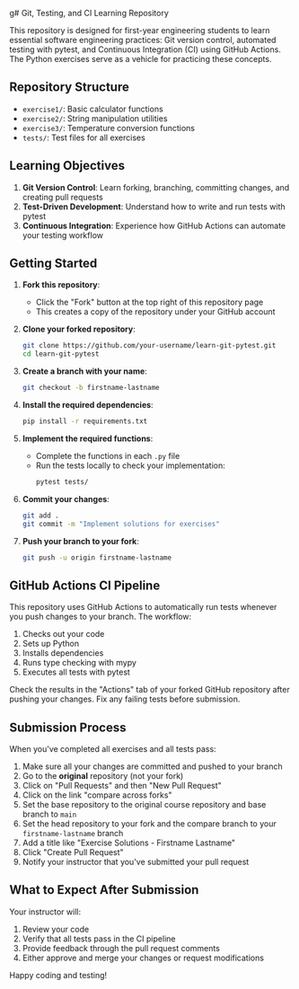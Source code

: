 
g# Git, Testing, and CI Learning Repository

This repository is designed for first-year engineering students to learn essential software engineering practices: Git version control, automated testing with pytest, and Continuous Integration (CI) using GitHub Actions. The Python exercises serve as a vehicle for practicing these concepts.

## Repository Structure

- `exercise1/`: Basic calculator functions
- `exercise2/`: String manipulation utilities
- `exercise3/`: Temperature conversion functions
- `tests/`: Test files for all exercises

## Learning Objectives

1. **Git Version Control**: Learn forking, branching, committing changes, and creating pull requests
2. **Test-Driven Development**: Understand how to write and run tests with pytest
3. **Continuous Integration**: Experience how GitHub Actions can automate your testing workflow

## Getting Started

1. **Fork this repository**:
   - Click the "Fork" button at the top right of this repository page
   - This creates a copy of the repository under your GitHub account

2. **Clone your forked repository**:
   ```bash
   git clone https://github.com/your-username/learn-git-pytest.git
   cd learn-git-pytest
   ```

3. **Create a branch with your name**:
   ```bash
   git checkout -b firstname-lastname
   ```

4. **Install the required dependencies**:
   ```bash
   pip install -r requirements.txt
   ```

5. **Implement the required functions**:
   - Complete the functions in each `.py` file
   - Run the tests locally to check your implementation:
     ```bash
     pytest tests/
     ```

6. **Commit your changes**:
   ```bash
   git add .
   git commit -m "Implement solutions for exercises"
   ```

7. **Push your branch to your fork**:
   ```bash
   git push -u origin firstname-lastname
   ```

## GitHub Actions CI Pipeline

This repository uses GitHub Actions to automatically run tests whenever you push changes to your branch. The workflow:

1. Checks out your code
2. Sets up Python
3. Installs dependencies
4. Runs type checking with mypy
5. Executes all tests with pytest

Check the results in the "Actions" tab of your forked GitHub repository after pushing your changes. Fix any failing tests before submission.

## Submission Process

When you've completed all exercises and all tests pass:

1. Make sure all your changes are committed and pushed to your branch
2. Go to the **original** repository (not your fork)
3. Click on "Pull Requests" and then "New Pull Request"
4. Click on the link "compare across forks"
5. Set the base repository to the original course repository and base branch to `main`
6. Set the head repository to your fork and the compare branch to your `firstname-lastname` branch
7. Add a title like "Exercise Solutions - Firstname Lastname"
8. Click "Create Pull Request"
9. Notify your instructor that you've submitted your pull request

## What to Expect After Submission

Your instructor will:
1. Review your code
2. Verify that all tests pass in the CI pipeline
3. Provide feedback through the pull request comments
4. Either approve and merge your changes or request modifications

Happy coding and testing!

